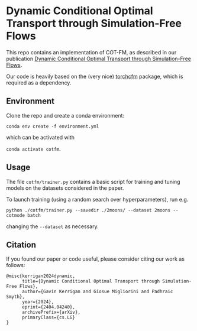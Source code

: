 # Dynamic Conditional Optimal Transport through Simulation-Free Flows

This repo contains an implementation of COT-FM, as described in our publication [Dynamic Conditional Optimal Transport through Simulation-Free Flows](https://arxiv.org/abs/2404.04240).

Our code is heavily based on the (very nice) [torchcfm](https://github.com/atong01/conditional-flow-matching) package, which is required as a dependency.

## Environment

Clone the repo and create a conda environment:

`conda env create -f environment.yml`

which can be activated with

`conda activate cotfm`.

## Usage

The file `cotfm/trainer.py` contains a basic script for training and tuning models on the datasets considered in the paper.

To launch training (using a random search over hyperparameters), run e.g.

`python ./cotfm/trainer.py --savedir ./2moons/ --dataset 2moons --cotmode batch`

changing the `--dataset` as necessary. 

## Citation

If you found our paper or code useful, please consider citing our work as follows:

```
@misc{kerrigan2024dynamic,
      title={Dynamic Conditional Optimal Transport through Simulation-Free Flows}, 
      author={Gavin Kerrigan and Giosue Migliorini and Padhraic Smyth},
      year={2024},
      eprint={2404.04240},
      archivePrefix={arXiv},
      primaryClass={cs.LG}
}
```